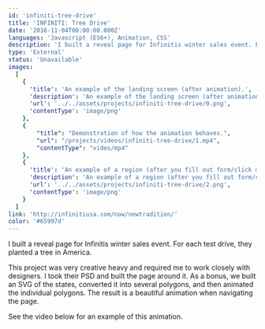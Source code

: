 ```yaml
---
id: 'infiniti-tree-drive'
title: 'INFINITI: Tree Drive'
date: '2016-11-04T00:00:00.000Z'
languages: 'Javascript (ES6+), Animation, CSS'
description: 'I built a reveal page for Infinitis winter sales event. For each test drive, they planted a tree in America.'
type: 'External'
status: 'Unavailable'
images:
  [
    {
      'title': 'An example of the landing screen (after animation).',
      'description': 'An example of the landing screen (after animation).',
      'url': '../../assets/projects/infiniti-tree-drive/0.png',
      'contentType': 'image/png'
    },
	{
        "title": "Demonstration of how the animation behaves.",
        "url": "/projects/videos/infiniti-tree-drive/1.mp4",
        "contentType": "video/mp4"
	},
    {
      'title': 'An example of a region (after you fill out form/click map).',
      'description': 'An example of a region (after you fill out form/click map).',
      'url': '../../assets/projects/infiniti-tree-drive/2.png',
      'contentType': 'image/png'
    }
  ]
link: 'http://infinitiusa.com/now/newtradition/'
color: '#65997d'
---
```


I built a reveal page for Infinitis winter sales event. For each test drive, they planted a tree in America.

This project was very creative heavy and required me to work closely with designers. I took their PSD and built the page around it. As a bonus, we built an SVG of the states, converted it into several polygons, and then animated the individual polygons. The result is a beautiful animation when navigating the page.

See the video below for an example of this animation.
